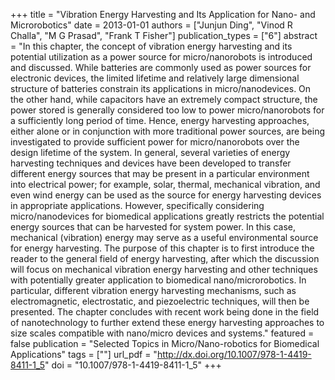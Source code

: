 +++
title = "Vibration Energy Harvesting and Its Application for Nano- and Microrobotics"
date = 2013-01-01
authors = ["Junjun Ding", "Vinod R Challa", "M G Prasad", "Frank T Fisher"]
publication_types = ["6"]
abstract = "In this chapter, the concept of vibration energy harvesting and its potential utilization as a power source for micro/nanorobots is introduced and discussed. While batteries are commonly used as power sources for electronic devices, the limited lifetime and relatively large dimensional structure of batteries constrain its applications in micro/nanodevices. On the other hand, while capacitors have an extremely compact structure, the power stored is generally considered too low to power micro/nanorobots for a sufficiently long period of time. Hence, energy harvesting approaches, either alone or in conjunction with more traditional power sources, are being investigated to provide sufficient power for micro/nanorobots over the design lifetime of the system. In general, several varieties of energy harvesting techniques and devices have been developed to transfer different energy sources that may be present in a particular environment into electrical power; for example, solar, thermal, mechanical vibration, and even wind energy can be used as the source for energy harvesting devices in appropriate applications. However, specifically considering micro/nanodevices for biomedical applications greatly restricts the potential energy sources that can be harvested for system power. In this case, mechanical (vibration) energy may serve as a useful environmental source for energy harvesting. The purpose of this chapter is to first introduce the reader to the general field of energy harvesting, after which the discussion will focus on mechanical vibration energy harvesting and other techniques with potentially greater application to biomedical nano/microrobotics. In particular, different vibration energy harvesting mechanisms, such as electromagnetic, electrostatic, and piezoelectric techniques, will then be presented. The chapter concludes with recent work being done in the field of nanotechnology to further extend these energy harvesting approaches to size scales compatible with nano/micro devices and systems."
featured = false
publication = "Selected Topics in Micro/Nano-robotics for Biomedical Applications"
tags = [""]
url_pdf = "http://dx.doi.org/10.1007/978-1-4419-8411-1_5"
doi = "10.1007/978-1-4419-8411-1_5"
+++

